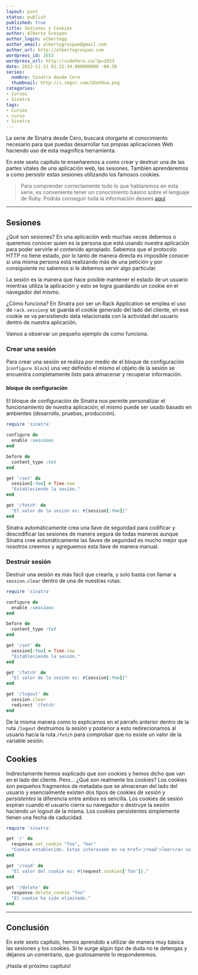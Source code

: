 ```yaml
---
layout: post
status: publish
published: true
title: Sesiones y Cookies
author: Alberto Grespan
author_login: albertogg
author_email: albertogrespan@gmail.com
author_url: http://albertogrespan.com
wordpress_id: 2653
wordpress_url: http://codehero.co/?p=2653
date: 2013-11-21 01:21:34.000000000 -04:30
series:
  nombre: Sinatra desde Cero
  thumbnail: http://i.imgur.com/UXeX0sa.png
categories:
- Cursos
- Sinatra
tags:
- Cursos
- curso
- Sinatra
---
```

<p>La serie de Sinatra desde Cero, buscará otorgarte el conocimiento necesario para que puedas desarrollar tus propias aplicaciones Web haciendo uso de esta magnifica herramienta.</p>

<p>En este sexto capítulo te enseñaremos a como crear y destruir una de las partes vitales de una aplicación web, las sesiones. También aprenderemos a como persistir estas sesiones utilizando los famosos cookies.</p>

<blockquote>
  <p>Para comprender correctamente todo lo que hablaremos en esta serie, es conveniente tener un conocimiento básico sobre el lenguaje de Ruby. Podrás conseguir toda la información desees <a href="http://codehero.co/category/tutoriales/ruby/">aquí</a></p>
</blockquote>

<hr />

<h2>Sesiones</h2>

<p>¿Qué son sesiones? En una aplicación web muchas veces debemos o queremos conocer quien es la persona que está usando nuestra aplicación para poder servirle el contenido apropiado. Sabemos que el protocolo HTTP no tiene estado, por lo tanto de manera directa es imposible conocer si una misma persona está realizando más de una petición y por consiguiente no sabemos si le debemos servir algo particular.</p>

<p>La sesión es la manera que hace posible mantener el estado de un usuario mientras utiliza la aplicación y esto se logra guardando un cookie en el navegador del mismo.</p>

<p>¿Cómo funciona? En Sinatra por ser un Rack Application se emplea el uso de <code>rack.session</code>y se guarda el cookie generado del lado del cliente, en ese cookie se va persistiendo data relacionada con la actividad del usuario dentro de nuestra aplicación.</p>

<p>Vamos a observar un pequeño ejemplo de como funciona.</p>

<h3>Crear una sesión</h3>

<p>Para crear una sesión se realiza por medio de el bloque de configuración (<code>configure block</code>) una vez definido el mismo el objeto de la sesión se encuentra completamente listo para almacenar y recuperar información.</p>

<h4>bloque de configuración</h4>

<p>El bloque de configuración de Sinatra nos permite personalizar el funcionamiento de nuestra aplicación; el mismo puede ser usado basado en ambientes (desarrollo, pruebas, producción).</p>

```ruby
require 'sinatra'

configure do
  enable :sessions
end

before do
  content_type :txt
end

get '/set' do
  session[:foo] = Time.now
  "Estableciendo la sesión."
end

get '/fetch' do
  "El valor de la sesión es: #{session[:foo]}"
end
```

<p>Sinatra automáticamente crea una llave de seguridad para codificar y descodificar las sesiones de manera segura de todas maneras aunque Sinatra cree automáticamente las llaves de seguridad es mucho mejor que nosotros creemos y agreguemos esta llave de manera manual.</p>

<h3>Destruir sesión</h3>

<p>Destruir una sesión es más fácil que crearla, y solo basta con llamar a <code>session.clear</code> dentro de una de nuestras rutas.</p>

```ruby
require 'sinatra'

configure do
  enable :sessions
end

before do
  content_type :txt
end

get '/set' do
  session[:foo] = Time.now
  "Estableciendo la sesión."
end

get '/fetch' do
  "El valor de la sesión es: #{session[:foo]}"
end

get '/logout' do
  session.clear
  redirect '/fetch'
end
```

<p>De la misma manera como lo explicamos en el párrafo anterior dentro de la ruta <code>/logout</code> destruimos la sesión y posterior a esto redirecionamos al usuario hacia la ruta <code>/fetch</code> para comprobar que no existe un valor de la variable sesión.</p>

<h2>Cookies</h2>

<p>Indirectamente hemos explicado que son cookies y hemos dicho que van en el lado del cliente. Pero… ¿Qué son realmente los cookies? Los cookies son pequeños fragmentos de metadata que se almacenan del lado del usuario y esencialmente existen dos tipos de cookies <em>de sesión</em> y <em>persistentes</em> la diferencia entre ambos es sencilla. Los cookies de sesión expiran cuando el usuario cierra su navegador o destruye la sesión haciendo un logout de la misma. Los cookies persistentes simplemente tienen una fecha de caducidad.</p>

```ruby
require 'sinatra'

get '/' do
  response.set_cookie "foo", "bar"
  "Cookie establecido. Estas interesado en <a href='/read'>leer</a> su valor?"
end

get '/read' do
  "El valor del cookie es: #{request.cookies['foo']}."
end

get '/delete' do
  response.delete_cookie "foo"
  "El cookie ha sido eliminado."
end
```

<hr />

<h2>Conclusión</h2>

<p>En este sexto capítulo, hemos aprendido a utilizar de manera muy básica las sesiones y los cookies. Si te surge algún tipo de duda no te detengas y déjanos un comentario, que gustosamente lo responderemos.</p>

<p>¡Hasta el próximo capítulo!</p>
